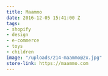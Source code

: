 ```yaml
---
title: Maammo
date: 2016-12-05 15:41:00 Z
tags:
- shopify
- design
- e-commerce
- toys
- children
image: "/uploads/214-maammo@2x.jpg"
store-link: https://maammo.com
---
```


